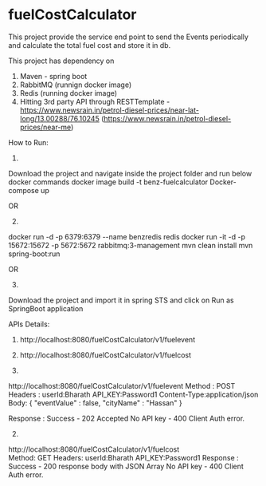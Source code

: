 # fuelCostCalculator

This project provide the service end point to send the Events periodically and calculate the total fuel cost and store it in db.

This project has dependency on 
1. Maven - spring boot
2. RabbitMQ (runnign docker image)
3. Redis (running docker image)
4. Hitting 3rd party API through RESTTemplate - https://www.newsrain.in/petrol-diesel-prices/near-lat-long/13.00288/76.10245 
  (https://www.newsrain.in/petrol-diesel-prices/near-me)

How to Run:

1. 
Download the project and navigate inside the project folder and run below docker commands
docker image build -t benz-fuelcalculator
Docker-compose up 

OR

2. 
docker run -d -p 6379:6379 --name benzredis redis
docker run -it -d -p  15672:15672 -p 5672:5672 rabbitmq:3-management
mvn clean install
mvn spring-boot:run

OR

3.
Download the project and import it in spring STS and click on Run as SpringBoot application


APIs Details:
1. http://localhost:8080/fuelCostCalculator/v1/fuelevent 
2. http://localhost:8080/fuelCostCalculator/v1/fuelcost  


1.
http://localhost:8080/fuelCostCalculator/v1/fuelevent 
Method : POST
Headers : 
  userId:Bharath
  API_KEY:Password1
  Content-Type:application/json
Body:
  {
    "eventValue" : false,
    "cityName" : "Hassan"
  }
  
Response : 
 Success - 202 Accepted 
 No API key -  400 Client Auth error.
 
2. 
http://localhost:8080/fuelCostCalculator/v1/fuelcost  
Method: GET
Headers:
  userId:Bharath
  API_KEY:Password1
Response : 
 Success - 200 response body with JSON Array 
 No API key -  400 Client Auth error.
 
 
 




